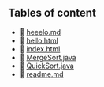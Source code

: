 ## Tables of content
- 🤣 [heeelo.md](./heeelo.md)
- 🤣 [hello.html](./hello.html)
- 🤣 [index.html](./index.html)
- 🤣 [MergeSort.java](./MergeSort.java)
- 🤣 [QuickSort.java](./QuickSort.java)
- 🤣 [readme.md](./readme.md)
